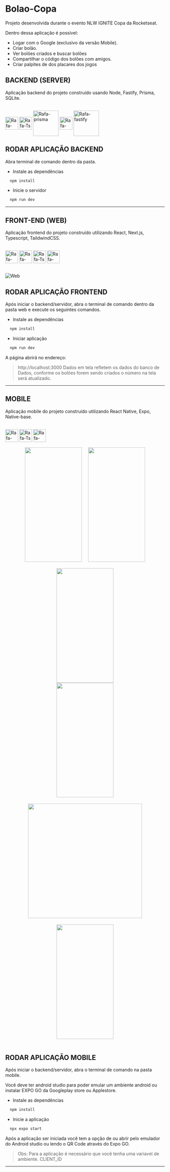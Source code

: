 ﻿# Bolao-Copa
 
 Projeto desenvolvida durante o evento NLW IGNITE Copa da Rocketseat.

Dentro dessa aplicação é possível:

- Logar com o Google (exclusivo da versão Mobile).
- Criar bolão.
- Ver bolões criados e buscar bolões
- Compartilhar o código dos bolões com amigos.
- Criar palpites de dos placares dos jogos

<h2 style="font-weight:bold"> BACKEND (SERVER) </h2>

Aplicação backend do projeto construído usando Node, Fastify, Prisma, SQLite.

<div style="display: inline_block"><br>
  <img align="center" alt="Rafa-NodeJs" width="40" src="https://cdn.jsdelivr.net/gh/devicons/devicon/icons/nodejs/nodejs-original.svg">
  <img align="center" alt="Rafa-Ts" width="40" src="https://cdn.jsdelivr.net/gh/devicons/devicon/icons/typescript/typescript-original.svg">
  <img align="center" alt="Rafa-prisma" width="80" src="https://raw.githubusercontent.com/detain/svg-logos/master/svg/prisma-2.svg">
  <img align="center" alt="Rafa-sqlite" width="40" src="https://cdn.jsdelivr.net/gh/devicons/devicon/icons/sqlite/sqlite-original.svg">
  <img align="center" alt="Rafa-fastify" width="80" src="https://www.fastify.io/images/fastify-logo-inverted.2180cc6b1919d47a.png">
</div>

## RODAR APLICAÇÃO BACKEND

Abra terminal de comando dentro da pasta.

- Instale as dependências

```bash
  npm install
```

- Inicie o servidor

```bash
  npm run dev
```

<hr>

<h2 style="font-weight:bold"> FRONT-END (WEB) </h2>

Aplicação frontend do projeto construído utilizando React, Next.js, Typescript, TaildwindCSS.

<div style="display: inline_block"><br>
  <img align="center" alt="Rafa-react" width="40" src="https://cdn.jsdelivr.net/gh/devicons/devicon/icons/react/react-original.svg">
  <img align="center" alt="Rafa-nextjs" width="40" src="https://cdn.jsdelivr.net/gh/devicons/devicon/icons/nextjs/nextjs-line.svg">
  <img align="center" alt="Rafa-Ts" width="40" src="https://cdn.jsdelivr.net/gh/devicons/devicon/icons/typescript/typescript-original.svg">
  <img align="center" alt="Rafa-tailwindcss" width="40" src="https://cdn.jsdelivr.net/gh/devicons/devicon/icons/tailwindcss/tailwindcss-plain.svg">
</div>
<br/>

![Web](https://raw.githubusercontent.com/Muglly/Bolao-Copa/master/mobile/assets/PreviewReact.png)

## RODAR APLICAÇÃO FRONTEND

Após iniciar o backend/servidor, abra o terminal de comando dentro da pasta web e execute os seguintes comandos.

- Instale as dependências

```bash
  npm install
```

- Iniciar aplicação

```bash
  npm run dev
```

A página abrirá no endereço:

> http://localhost:3000
Dados em tela refletem os dados do banco de Dados, conforme os bolões forem sendo criados o número na tela será atualizado.

<hr>

<h2 style="font-weight:bold">MOBILE</h2>

Aplicação mobile do projeto construído utilizando React Native, Expo, Native-base.

<div style="display: inline_block"><br>
  <img align="center" alt="Rafa-react" width="40" src="https://cdn.jsdelivr.net/gh/devicons/devicon/icons/react/react-original.svg">
  <img align="center" alt="Rafa-Ts" width="40" src="https://cdn.jsdelivr.net/gh/devicons/devicon/icons/typescript/typescript-original.svg">
  <img align="center" alt="Rafa-expo" width="40" src="https://mobiletech360.co/Apps/wp-content/uploads/2021/08/Expo-APK-v2.21.5-Download-150x150.png">
</div>
<br/>

<div style="display:flex; flex-wrap: wrap; gap: 20px; justify-content: center;">
  <img src="https://github.com/Muglly/Bolao-Copa/blob/master/mobile/assets/Tela%20de%20carregamento.jpg?raw=true" width="180px" height="360px"/>
  <img src="https://github.com/Muglly/Bolao-Copa/blob/master/mobile/assets/tela%20de%20login.jpg?raw=true" width="180px" height="360px"/>
  <img src="https://github.com/Muglly/Bolao-Copa/blob/master/mobile/assets/Criar%20bolao.jpg?raw=true" width="180px" height="360px"/>
</div>

<div style="display:flex; flex-wrap: wrap; gap: 20px; justify-content: center;">
  <img src="https://github.com/Muglly/Bolao-Copa/blob/master/mobile/assets/Boloes.jpg?raw=true" width="180px" height="360px"/>
  <img src="https://github.com/Muglly/Bolao-Copa/blob/master/mobile/assets/Palpites.jpg?raw=true" height="360px"/>
  <img src="https://github.com/Muglly/Bolao-Copa/blob/master/mobile/assets/Vusca%20de%20bol%C3%A3o.jpg?raw=true" width="180px" height="360px"/>
</div>
<br>

## RODAR APLICAÇÃO MOBILE

Após iniciar o backend/servidor, abra o terminal de comando na pasta mobile.

Você deve ter android studio para poder emular um ambiente android ou instalar EXPO
GO da Googleplay store ou Applestore.

- Instale as dependências

```bash
  npm install
```

- Inicie a aplicação

```bash
  npx expo start
```

Após a aplicação ser iniciada você tem a opção de ou abrir pelo emulador do Android studio ou lendo o QR Code através do Expo GO.

> Obs: Para a aplicação é necessário que você tenha uma variavel de ambiente. CLIENT_ID
<hr>
